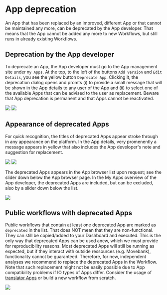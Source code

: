 # App deprecation

An App that has been replaced by an improved, different App or that cannot be maintained any more, can be deprecated by the App developer. That means that the App cannot be added any more to new Workflows, but still runs in already existing Workflows.

## Deprecation by the App developer

To deprecate an App, the App developer must go to the App management site under `My Apps`. At the top, to the left of the buttons `Add Version` and `Edit Details`, you see the yellow button `Deprecate App`. Clicking it, the deprecation dialog opens and promts (i) to provide a small message that will be shown in the App details to any user of the App and (ii) to select one of the available Apps that can be advised to the user as replacement. Beware that App deprecation is permanent and that Apps cannot be reactivated.

![](../files/deprecate_button2.png)
![](../files/deprecate_dialog3.png)

## Appearance of deprecated Apps

For quick recognition, the titles of deprecated Apps appear stroke through in any appearance on the platform. In the App details, very promenently a message appears in yellow that also includes the App developer's note and suggestion for replacement. 

![](../files/deprec_title2.png)
![](../files/appdetails_deprec2.png)

 The deprecated Apps appears in the App browser list upon request; see the slider down below the App browser page. In the My Apps overview of the App developer, the deprecated Apps are included, but can be excluded, also by a slider down below the list.

![](../files/browserWdeprecatedApps2.png)

## Public workflows with deprecated Apps

Public workflows that contain at least one deprecated App are marked as `deprecated` in the list. That does NOT mean that they are non-functional. They can still be copied/added to your Dashboard and executed. This is the only way that deprecated Apps can be used anew, which we must provide for reproducibility reasons. Most deprecated Apps will still be running as expected, but if they interact with outside ressources (e.g. Movebank), functionality cannot be guaranteed. Therefore, for new, independent analyses we recommend to replace the deprecated Apps in the Workflow. Note that such replacement might not be easily possible due to App compatibility problems if IO types of Apps differ. Consider the usage of [translator Apps](translator.md) or build a new workflow from scratch.

![](../files/deprec_publicWFs2.png)



